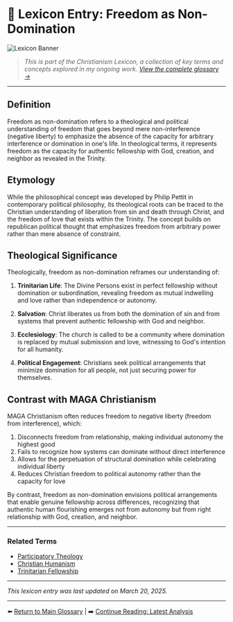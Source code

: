 # 📘 Lexicon Entry: Freedom as Non-Domination

![Lexicon Banner](https://via.placeholder.com/1200x400/e6f7ff/0066cc?text=Freedom+as+Non-Domination)

> *This is part of the Christianism Lexicon, a collection of key terms and concepts explored in my ongoing work. [View the complete glossary →](#)*

---

## Definition
Freedom as non-domination refers to a theological and political understanding of freedom that goes beyond mere non-interference (negative liberty) to emphasize the absence of the capacity for arbitrary interference or domination in one's life. In theological terms, it represents freedom as the capacity for authentic fellowship with God, creation, and neighbor as revealed in the Trinity.

## Etymology
While the philosophical concept was developed by Philip Pettit in contemporary political philosophy, its theological roots can be traced to the Christian understanding of liberation from sin and death through Christ, and the freedom of love that exists within the Trinity. The concept builds on republican political thought that emphasizes freedom from arbitrary power rather than mere absence of constraint.

## Theological Significance
Theologically, freedom as non-domination reframes our understanding of:

1. **Trinitarian Life**: The Divine Persons exist in perfect fellowship without domination or subordination, revealing freedom as mutual indwelling and love rather than independence or autonomy.

2. **Salvation**: Christ liberates us from both the domination of sin and from systems that prevent authentic fellowship with God and neighbor. 

3. **Ecclesiology**: The church is called to be a community where domination is replaced by mutual submission and love, witnessing to God's intention for all humanity.

4. **Political Engagement**: Christians seek political arrangements that minimize domination for all people, not just securing power for themselves.

## Contrast with MAGA Christianism
MAGA Christianism often reduces freedom to negative liberty (freedom from interference), which:

1. Disconnects freedom from relationship, making individual autonomy the highest good
2. Fails to recognize how systems can dominate without direct interference
3. Allows for the perpetuation of structural domination while celebrating individual liberty
4. Reduces Christian freedom to political autonomy rather than the capacity for love

By contrast, freedom as non-domination envisions political arrangements that enable genuine fellowship across differences, recognizing that authentic human flourishing emerges not from autonomy but from right relationship with God, creation, and neighbor.

---

### Related Terms
- [Participatory Theology](#) 
- [Christian Humanism](#)
- [Trinitarian Fellowship](#)

---

*This lexicon entry was last updated on March 20, 2025.*

---

⬅️ [Return to Main Glossary](#) | ➡️ [Continue Reading: Latest Analysis](#)
